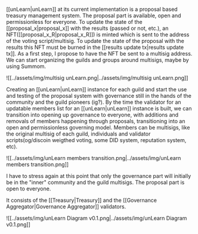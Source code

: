 [[unLearn|unLearn]] at its current implementation is a proposal based treasury management system. The proposal part is available, open and permissionless for everyone.
To update the state of the [[proposal_x|proposal_x]] with the results (passed or not, etc.), an NFT([[proposal_x_R|proposal_x_R]]) is minted which is sent to the address of the voting script/multisig. To update the state of the proposal with the results this NFT must be burned in the [[results update tx|results update tx]]. As a first step, I propose to have the NFT be sent to a multisig address. We can start organizing the guilds and groups around multisigs, maybe by using Summom.

![[../assets/img/multisig unLearn.png|../assets/img/multisig unLearn.png]]

Creating an [[unLearn|unLearn]] instance for each guild and start the use and testing of the proposal system with governance still in the hands of the community and the guild pioneers (ig?). By the time the validator for an updatable members list for an [[unLearn|unLearn]] instance is built, we can transition into opening up governance to everyone, with additions and removals of members happening through proposals, transitioning into an open and permissionless governing model. Members can be multisigs, like the original multisig of each guild, individuals and validator scripts(og/discoin weigthed voting, some DID system, reputation system, etc).

![[../assets/img/unLearn members transition.png|../assets/img/unLearn members transition.png]]

I have to stress again at this point that only the governance part will initially be in the "inner" community and the guild multisigs. The proposal part is open to everyone.

It consists of the [[Treasury|Treasury]] and the [[Governance Aggregator|Governance Aggregator]] validators.

![[../assets/img/unLearn Diagram v0.1.png|../assets/img/unLearn Diagram v0.1.png]]


